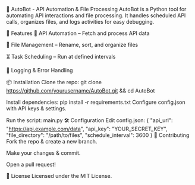 🚀 AutoBot - API Automation & File Processing
AutoBot is a Python tool for automating API interactions and file processing. It handles scheduled API calls, organizes files, and logs activities for easy debugging.

🔧 Features
📡 API Automation – Fetch and process API data

📂 File Management – Rename, sort, and organize files

⏳ Task Scheduling – Run at defined intervals

📜 Logging & Error Handling

📦 Installation
Clone the repo:
git clone https://github.com/yourusername/AutoBot.git && cd AutoBot

Install dependencies:
pip install -r requirements.txt
Configure config.json with API keys & settings.

Run the script:
main.py
🛠 Configuration
Edit config.json:
{
  "api_url": "https://api.example.com/data",
  "api_key": "YOUR_SECRET_KEY",
  "file_directory": "/path/to/files",
  "schedule_interval": 3600
}
🤝 Contributing
Fork the repo & create a new branch.

Make your changes & commit.

Open a pull request!

📜 License
Licensed under the MIT License.
